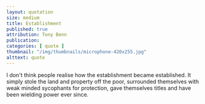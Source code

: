 ```yaml
---
layout: quotation
size: medium
title: Establishment
published: true
attribution: Tony Benn
publication:
categories: [ quote ]
thumbnail: "/img/thumbnails/microphone-420x255.jpg"
alttext: quote
---
```


I don't think people realise how the establishment became established. 
It simply stole the land and property off the poor, surrounded 
themselves with weak minded sycophants for protection, gave themselves 
titles and have been wielding power ever since.
